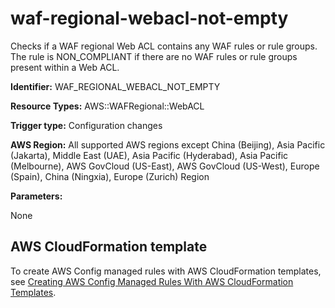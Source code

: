 # waf\-regional\-webacl\-not\-empty<a name="waf-regional-webacl-not-empty"></a>

Checks if a WAF regional Web ACL contains any WAF rules or rule groups\. The rule is NON\_COMPLIANT if there are no WAF rules or rule groups present within a Web ACL\. 

**Identifier:** WAF\_REGIONAL\_WEBACL\_NOT\_EMPTY

**Resource Types:** AWS::WAFRegional::WebACL

**Trigger type:** Configuration changes

**AWS Region:** All supported AWS regions except China \(Beijing\), Asia Pacific \(Jakarta\), Middle East \(UAE\), Asia Pacific \(Hyderabad\), Asia Pacific \(Melbourne\), AWS GovCloud \(US\-East\), AWS GovCloud \(US\-West\), Europe \(Spain\), China \(Ningxia\), Europe \(Zurich\) Region

**Parameters:**

None  

## AWS CloudFormation template<a name="w2aac12c33c15b9d633c17"></a>

To create AWS Config managed rules with AWS CloudFormation templates, see [Creating AWS Config Managed Rules With AWS CloudFormation Templates](aws-config-managed-rules-cloudformation-templates.md)\.